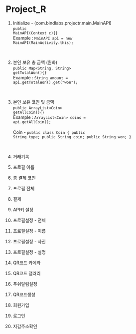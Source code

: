 # Project_R

1. Initialize - (com.bindlabs.projectr.main.MainAPI)<br>
<code>public MainAPI(Context c){}</code><br>Example : <code>MainAPI api = new MainAPI(MainActivity.this);</code>
<br>

2. 본인 보유 총 금액 (원화)<br>
<code>public Map<String, String> getTotalWon(){}</code><br>Example : <code>String amount = api.getTotalWon().get("won");<br></code>
<br>

3. 본인 보유 코인 및 금액<br>
<code>public ArrayList\<Coin\> getAllCoin(){}</code><br>Example : <code>ArrayList\<Coin\> coins = api.getAllCoin();<br></code>
<br>Coin - <code>public class Coin {
    public String type;
    public String coin;
    public String won;
  }</code><br>
<br>

4. 거래기록<br>
<code></code>

5. 프로필 이름<br>
<code></code>

6. 총 결제 코인<br>
<code></code>

7. 프로필 전체<br>
<code></code>

8. 결제<br>
<code></code>

9. API키 설정<br>
<code></code>

10. 프로필설정 - 전체<br>
<code></code>

11. 프로필설정 - 이름<br>
<code></code>

12. 프로필설정 - 사진<br>
<code></code>

13. 프로필설정 - 설명<br>
<code></code>

14. QR코드 카메라<br>
<code></code>

15. QR코드 갤러리<br>
<code></code>

16. 푸쉬알림설정<br>
<code></code>

17. QR코드생성<br>
<code></code>

18. 회원가입<br>
<code></code>

19. 로그인<br>
<code></code>

20. 지갑주소확인<br>
<code></code>
